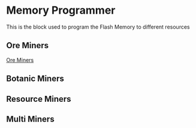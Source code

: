 # Memory Programmer

This is the block used to program the Flash Memory to different resources

## Ore Miners
[Ore Miners](Ore_Miners.md)

## Botanic Miners

## Resource Miners

## Multi Miners
